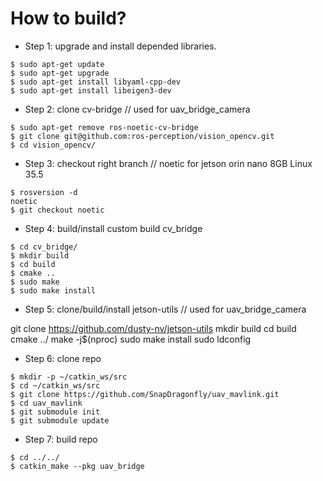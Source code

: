 # How to build?

- Step 1: upgrade and install depended libraries.

```
$ sudo apt-get update
$ sudo apt-get upgrade
$ sudo apt-get install libyaml-cpp-dev
$ sudo apt-get install libeigen3-dev
```

- Step 2: clone cv-bridge // used for uav_bridge_camera

```
$ sudo apt-get remove ros-noetic-cv-bridge
$ git clone git@github.com:ros-perception/vision_opencv.git
$ cd vision_opencv/
```

- Step 3: checkout right branch // noetic for jetson orin nano 8GB Linux 35.5

```
$ rosversion -d
noetic
$ git checkout noetic
```

- Step 4: build/install custom build cv_bridge

```
$ cd cv_bridge/
$ mkdir build
$ cd build
$ cmake ..
$ sudo make
$ sudo make install
```

- Step 5: clone/build/install jetson-utils // used for uav_bridge_camera 

git clone https://github.com/dusty-nv/jetson-utils
mkdir build
cd build
cmake ../
make -j$(nproc)
sudo make install
sudo ldconfig

- Step 6: clone repo

```
$ mkdir -p ~/catkin_ws/src
$ cd ~/catkin_ws/src
$ git clone https://github.com/SnapDragonfly/uav_mavlink.git
$ cd uav_mavlink
$ git submodule init
$ git submodule update
```

-  Step 7: build repo

```
$ cd ../../
$ catkin_make --pkg uav_bridge
```

